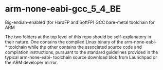 # arm-none-eabi-gcc_5_4_BE

Big-endian-enabled (for HardFP and SoftFP) GCC bare-metal toolchain for ARM 

The two folders at the top level of this repo should be self-explanatory 
in their nature. One contains the compiled Linux binary of the 
arm-none-eabi-* toolchain while the other contains the associated source 
code and compilation instructions, pursuant to the standard guidelines 
provided in the typical arm-none-eabi- toolchain source download blob 
from Launchpad or the ARM developer mirror.
